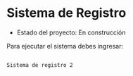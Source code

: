 <h1>Sistema de Registro</h1>

- Estado del proyecto: En construcción

Para ejecutar el sistema debes ingresar:

```npm install react´´´

Sistema de registro 2
